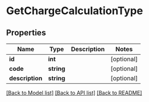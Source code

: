 # GetChargeCalculationType

## Properties
Name | Type | Description | Notes
------------ | ------------- | ------------- | -------------
**id** | **int** |  | [optional] 
**code** | **string** |  | [optional] 
**description** | **string** |  | [optional] 

[[Back to Model list]](../../README.md#documentation-for-models) [[Back to API list]](../../README.md#documentation-for-api-endpoints) [[Back to README]](../../README.md)

